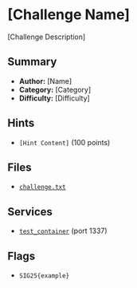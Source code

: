 # [Challenge Name]

[Challenge Description]

## Summary
- **Author:** [Name]
- **Category:** [Category]
- **Difficulty:** [Difficulty]

## Hints
- `[Hint Content]` (100 points)

## Files
- [`challenge.txt`](./dist/challenge.txt)

## Services
- [`test_container`](./service/test_container) (port 1337)

## Flags
- `SIG25{example}`